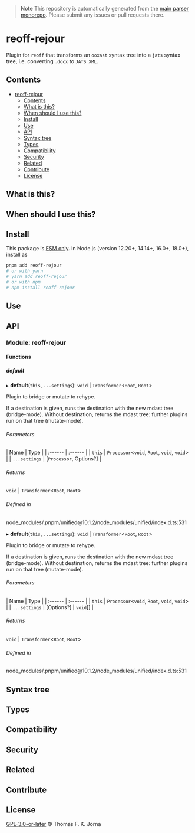 > **Note**
> This repository is automatically generated from the [main parser monorepo](https://github.com/TrialAndErrorOrg/parsers). Please submit any issues or pull requests there.

# reoff-rejour

Plugin for `reoff` that transforms an `ooxast` syntax tree into a `jats` syntax tree, i.e. converting `.docx` to `JATS XML`.

## Contents

- [reoff-rejour](#reoff-rejour)
  - [Contents](#contents)
  - [What is this?](#what-is-this)
  - [When should I use this?](#when-should-i-use-this)
  - [Install](#install)
  - [Use](#use)
  - [API](#api)
  - [Syntax tree](#syntax-tree)
  - [Types](#types)
  - [Compatibility](#compatibility)
  - [Security](#security)
  - [Related](#related)
  - [Contribute](#contribute)
  - [License](#license)

## What is this?

## When should I use this?

## Install

This package is [ESM only](https://gist.github.com/sindresorhus/a39789f98801d908bbc7ff3ecc99d99c). In Node.js (version 12.20+, 14.14+, 16.0+, 18.0+), install as

```bash
pnpm add reoff-rejour
# or with yarn
# yarn add reoff-rejour
# or with npm
# npm install reoff-rejour
```

## Use

## API

### Module: reoff-rejour

#### Functions

##### default

▸ **default**(`this`, `...settings`): `void` | `Transformer`<`Root`, `Root`>

Plugin to bridge or mutate to rehype.

If a destination is given, runs the destination with the new mdast
tree (bridge-mode).
Without destination, returns the mdast tree: further plugins run on that
tree (mutate-mode).

###### Parameters

\| Name | Type |
\| :------ | :------ |
\| `this` | `Processor`<`void`, `Root`, `void`, `void`> |
\| `...settings` | \[`Processor`, Options?] |

###### Returns

`void` | `Transformer`<`Root`, `Root`>

###### Defined in

node_modules/.pnpm/unified\@10.1.2/node_modules/unified/index.d.ts:531

▸ **default**(`this`, `...settings`): `void` | `Transformer`<`Root`, `Root`>

Plugin to bridge or mutate to rehype.

If a destination is given, runs the destination with the new mdast
tree (bridge-mode).
Without destination, returns the mdast tree: further plugins run on that
tree (mutate-mode).

###### Parameters

\| Name | Type |
\| :------ | :------ |
\| `this` | `Processor`<`void`, `Root`, `void`, `void`> |
\| `...settings` | \[Options?] | `void`\[] |

###### Returns

`void` | `Transformer`<`Root`, `Root`>

###### Defined in

node_modules/.pnpm/unified\@10.1.2/node_modules/unified/index.d.ts:531

## Syntax tree

## Types

## Compatibility

## Security

## Related

## Contribute

## License

[GPL-3.0-or-later](LICENSE) © Thomas F. K. Jorna

[unified]: https://unifiedjs.com
[unifiedgh]: https://github.com/unifiedjs/unified
[xast-from-xml]: https://github.com/syntax-tree/xast-util-from-xml
[rehype]: https://github.com/rehypejs/rehype
[rejour]: https://github.com/TrialAndErrorOrg/parsers/tree/main/libs/rejour
[rejour-parse]: https://github.com/TrialAndErrorOrg/parsers/tree/main/libs/rejour/rejour-parse
[rejour-stringify]: https://github.com/TrialAndErrorOrg/parsers/tree/main/libs/rejour/rejour-stringify
[rejour-move-abstract]: https://github.com/TrialAndErrorOrg/parsers/tree/main/libs/rejour/rejour-move-abstract
[rejour-meta]: https://github.com/TrialAndErrorOrg/parsers/tree/main/libs/rejour/rejour-meta
[rejour-relatex]: https://github.com/TrialAndErrorOrg/parsers/tree/main/libs/rejour/rejour-relatex
[relatex]: https://github.com/TrialAndErrorOrg/parsers/tree/main/libs/relatex
[reoff-rejour]: https://github.com/TrialAndErrorOrg/parsers/tree/main/libs/relatex/reoff-rejour
[jast]: https://github.com/TrialAndErrorOrg/parsers/tree/main/libs/rejour/jast
[jast-util-to-texast]: https://github.com/TrialAndErrorOrg/parsers/tree/main/libs/rejour/jast-util-to-texast
[jastscript]: https://github.com/TrialAndErrorOrg/parsers/tree/main/libs/rejour/jastscript
[texast]: https://github.com/TrialAndErrorOrg/parsers/tree/main/libs/relatex/texast
[texast-util-to-latex]: https://github.com/TrialAndErrorOrg/parsers/tree/main/libs/relatex/texast-util-to-latex
[hast]: https://github.com/syntax-tree/hast
[xast]: https://github.com/syntax-tree/xast
[mdast]: https://github.com/syntax-tree/mdast
[mdast-markdown]: https://github.com/syntax-tree/mdast-util-to-markdown
[latex-utensils]: https://github.com/tamuratak/latex-utensils
[latexjs]: https://github.com/latexjs/latexjs
[reoff]: https://github.com/TrialAndErrorOrg/parsers/tree/main/libs/reoff
[reoff-parse]: https://github.com/TrialAndErrorOrg/parsers/tree/main/libs/reoff/reoff-parse
[reoff-rejour]: https://github.com/TrialAndErrorOrg/parsers/tree/main/libs/reoff/reoff-rejour
[ooxast]: https://github.com/TrialAndErrorOrg/parsers/tree/main/libs/ooxast/ooxast
[ooxast]: https://github.com/TrialAndErrorOrg/parsers/tree/main/libs/ooxast/ooxast-util-to-jast

